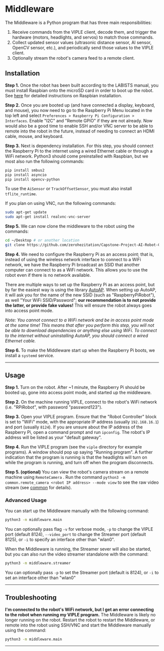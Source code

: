 # Middleware

The Middleware is a Python program that has three main responsibilities:

1. Receive commands from the VIPLE client, decode them, and trigger the hardware (motors, headlights, and servos) to match those commands.
2. Collect updated sensor values (ultrasonic distance sensor, AI sensor, OpenCV sensor, etc.), and periodically send those values to the VIPLE client.
3. Optionally stream the robot's camera feed to a remote client.

## Installation

**Step 1.** Once the robot has been built according to the LABISTS manual, you must install Raspbian onto the microSD card in order to boot up the robot. See [here](https://www.raspberrypi.com/software/) for detailed instructions on Raspbian installation.

**Step 2.** Once you are booted up (and have connected a display, keyboard, and mouse), you now need to go to the Raspberry Pi Menu located in the top left and select `Preferences > Raspberry Pi Configuration > Interfaces`. Enable "I2C" and "Remote GPIO" if they are not already. Now would also be a good time to enable SSH and/or VNC server to be able to remote into the robot in the future, instead of needing to connect an HDMI cable, mouse, and keyboard.

**Step 3.** Next is dependency installation. For this step, you should connect the Raspberry Pi to the internet using a wired Ethernet cable or through a WiFi network. Python3 should come preinstalled with Raspbian, but we most also run the following commands:
```bash
pip install smbus2
pip install asyncio
pip install opencv-python
```
To use the `AiSensor` or `TrackOffsetSensor`, you must also install `tflite_runtime`.

If you plan on using VNC, run the following commands:
```bash
sudo apt-get update
sudo apt-get install realvnc-vnc-server
```

**Step 5.** We can now clone the middleware to the robot using the commands:
```bash
cd ~/Desktop # or another location
git clone https://github.com/zerohezitation/Capstone-Project-AI-Robot-Car-Maze-Navigation.git
```

**Step 4.** We need to configure the Raspberry Pi as an access point; that is, instead of using the wireless network interface to connect to a WiFi network, we have the Raspberry Pi broadcast an SSID that another computer can connect to as a WiFi network. This allows you to use the robot even if there is no network available.

There are multiple ways to set up the Raspberry Pi as an access point, but by far the easiest way is using the library [AutoAP](https://github.com/gitbls/autoAP). When setting up AutoAP, it will ask you for the name of the new SSID (such as "RaspberryPiRobot"), as well "Your WiFi SSID/Password"; **our recommendation is to not provide the latter, or provide fake values!** This will ensure the robot always goes into access point mode.

*Note: You cannot connect to a WiFi network and be in access point mode at the same time! This means that after you perform this step, you will not be able to download dependencies or anything else using WiFi. To connect to the internet without uninstalling AutoAP, you should connect a wired Ethernet cable.*

**Step 6.** To make the Middleware start up when the Raspberry Pi boots, we install a `systemd` service.
___

## Usage

**Step 1.** Turn on the robot. After ~1 minute, the Raspberry Pi should be booted up, gone into access point mode, and started up the middleware.

**Step 2.** On the machine running VIPLE, connect to the robot's WiFi network (i.e. "RPiRobot", with password "password123").

**Step 3.** Open your VIPLE program. Ensure that the "Robot Controller" block is set to "WiFi" mode, with the appropriate IP address (usually `192.168.16.1`) and port (usually `8124`).
If you are unsure about the IP address of the Raspberry Pi, open a command prompt and run `ipconfig`. The robot's IP address will be listed as your "default gateway".

**Step 4.** Run the VIPLE program (see the `viple` directory for example programs). A window should pop up saying "Running program". A further indication that the program is running is that the headlights will turn on while the program is running, and turn off when the program disconnects.

**Step 5. (optional)** You can view the robot's camera stream on a remote machine using `RemoteCamera` . Run the command `python3 -m common.remote_camera <robot IP address> --mode view` to see the raw video stream (see [common](../common/README.md) for details).

### Advanced Usage
You can start up the Middleware manually with the following command:
```bash
python3 -m middleware.main
```
You can optionally pass flag `-v` for verbose mode, `-p` to change the VIPLE port (default 8124), `--video_port` to change the Streamer port (default 8125), or `-i` to specify an interface other than "wlan0".

When the Middleware is running, the Streamer sever will also be started, but you can also run the video streamer standalone with the command:
```bash
python3 -m middleware.streamer
```
You can optionally pass `-p` to set the Streamer port (default is 8124), or `-i` to set an interface other than "wlan0"
___

## Troubleshooting

**I'm connected to the robot's WiFi network, but I get an error connecting to the robot when running my VIPLE program.** The Middleware is likely no longer running on the robot. Restart the robot to restart the Middleware, or remote into the robot using SSH/VNC and start the Middleware manually using the command:
```bash
python3 -m middleware.main
```
___